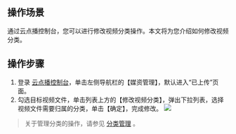 ## 操作场景
通过云点播控制台，您可以进行修改视频分类操作。本文将为您介绍如何修改视频分类。


## 操作步骤

1. 登录 [云点播控制台](https://console.cloud.tencent.com/vod/overview)，单击左侧导航栏的【媒资管理】，默认进入“已上传”页面。
2. 勾选目标视频文件，单击列表上方的【修改视频分类】，弹出下拉列表，选择视频文件需要归属的分类，单击【确定】，完成修改。
![](https://main.qcloudimg.com/raw/165a56f4a00de8e2804f338192524ff7.png)
>关于管理分类的操作，请参见 [分类管理](https://intl.cloud.tencent.com/document/product/266/18874#.E5.88.86.E7.B1.BB.E7.AE.A1.E7.90.86) 。
